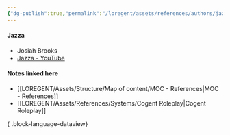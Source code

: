 ```yaml
---
{"dg-publish":true,"permalink":"/loregent/assets/references/authors/jazza/"}
---
```


#### Jazza

- Josiah Brooks
- [Jazza - YouTube](https://www.youtube.com/channel/UCHu2KNu6TtJ0p4hpSW7Yv7Q)

#### Notes linked here
- [[LOREGENT/Assets/Structure/Map of content/MOC - References\|MOC - References]]
- [[LOREGENT/Assets/References/Systems/Cogent Roleplay\|Cogent Roleplay]]

{ .block-language-dataview}

